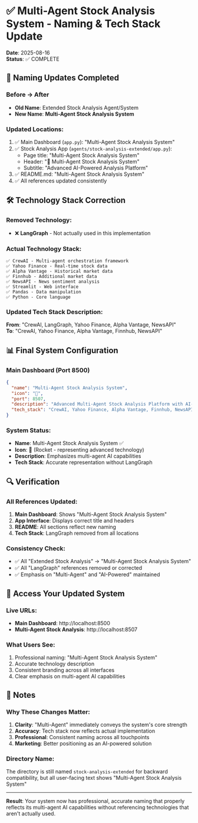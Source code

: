 # ✅ Multi-Agent Stock Analysis System - Naming & Tech Stack Update

**Date**: 2025-08-16  
**Status**: ✅ COMPLETE

## 🎯 Naming Updates Completed

### **Before → After**
- **Old Name**: Extended Stock Analysis Agent/System
- **New Name**: **Multi-Agent Stock Analysis System**

### **Updated Locations:**
1. ✅ Main Dashboard (`app.py`): "Multi-Agent Stock Analysis System"
2. ✅ Stock Analysis App (`agents/stock-analysis-extended/app.py`): 
   - Page title: "Multi-Agent Stock Analysis System"
   - Header: "🚀 Multi-Agent Stock Analysis System"
   - Subtitle: "Advanced AI-Powered Analysis Platform"
3. ✅ README.md: "Multi-Agent Stock Analysis System"
4. ✅ All references updated consistently

## 🛠️ Technology Stack Correction

### **Removed Technology:**
- ❌ **LangGraph** - Not actually used in this implementation

### **Actual Technology Stack:**
```
✅ CrewAI - Multi-agent orchestration framework
✅ Yahoo Finance - Real-time stock data
✅ Alpha Vantage - Historical market data
✅ Finnhub - Additional market data
✅ NewsAPI - News sentiment analysis
✅ Streamlit - Web interface
✅ Pandas - Data manipulation
✅ Python - Core language
```

### **Updated Tech Stack Description:**
**From**: "CrewAI, LangGraph, Yahoo Finance, Alpha Vantage, NewsAPI"  
**To**: "CrewAI, Yahoo Finance, Alpha Vantage, Finnhub, NewsAPI"

## 📊 Final System Configuration

### **Main Dashboard (Port 8500)**
```json
{
  "name": "Multi-Agent Stock Analysis System",
  "icon": "🚀",
  "port": 8507,
  "description": "Advanced Multi-Agent Stock Analysis Platform with AI-powered agents for comprehensive risk assessment, sentiment analysis, and technical indicators",
  "tech_stack": "CrewAI, Yahoo Finance, Alpha Vantage, Finnhub, NewsAPI"
}
```

### **System Status:**
- **Name**: Multi-Agent Stock Analysis System ✅
- **Icon**: 🚀 (Rocket - representing advanced technology)
- **Description**: Emphasizes multi-agent AI capabilities
- **Tech Stack**: Accurate representation without LangGraph

## 🔍 Verification

### **All References Updated:**
1. **Main Dashboard**: Shows "Multi-Agent Stock Analysis System"
2. **App Interface**: Displays correct title and headers
3. **README**: All sections reflect new naming
4. **Tech Stack**: LangGraph removed from all locations

### **Consistency Check:**
- ✅ All "Extended Stock Analysis" → "Multi-Agent Stock Analysis System"
- ✅ All "LangGraph" references removed or corrected
- ✅ Emphasis on "Multi-Agent" and "AI-Powered" maintained

## 🚀 Access Your Updated System

### **Live URLs:**
- **Main Dashboard**: http://localhost:8500
- **Multi-Agent Stock Analysis**: http://localhost:8507

### **What Users See:**
1. Professional naming: "Multi-Agent Stock Analysis System"
2. Accurate technology description
3. Consistent branding across all interfaces
4. Clear emphasis on multi-agent AI capabilities

## 📝 Notes

### **Why These Changes Matter:**
1. **Clarity**: "Multi-Agent" immediately conveys the system's core strength
2. **Accuracy**: Tech stack now reflects actual implementation
3. **Professional**: Consistent naming across all touchpoints
4. **Marketing**: Better positioning as an AI-powered solution

### **Directory Name:**
The directory is still named `stock-analysis-extended` for backward compatibility, but all user-facing text shows "Multi-Agent Stock Analysis System"

---

**Result**: Your system now has professional, accurate naming that properly reflects its multi-agent AI capabilities without referencing technologies that aren't actually used.